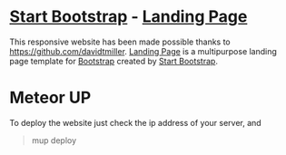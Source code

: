 # [Start Bootstrap](http://startbootstrap.com/) - [Landing Page](http://startbootstrap.com/template-overviews/landing-page/)


This responsive website has been made possible thanks to https://github.com/davidtmiller.
[Landing Page](http://startbootstrap.com/template-overviews/landing-page/) is a multipurpose landing page template for [Bootstrap](http://getbootstrap.com/) created by [Start Bootstrap](http://startbootstrap.com/).


Meteor UP
=========

To deploy the website just check the ip address of your server, and 
> mup deploy

